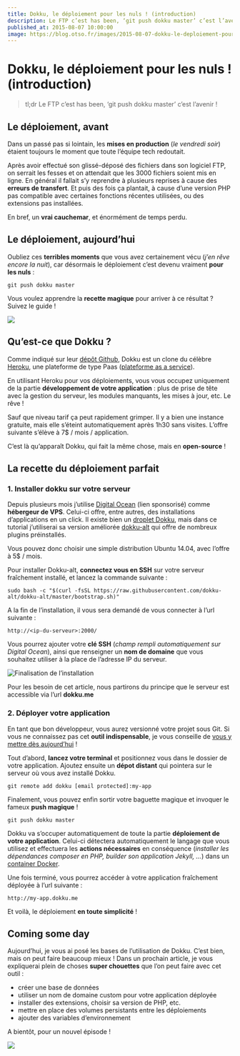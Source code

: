 ```yaml
---
title: Dokku, le déploiement pour les nuls ! (introduction)
description: Le FTP c’est has been, ‘git push dokku master’ c’est l’avenir !
published_at: 2015-08-07 10:00:00
image: https://blog.otso.fr/images/2015-08-07-dokku-le-deploiement-pour-les-nuls-introduction/bob-eponge-arc-en-ciel.gif
---
```


# Dokku, le déploiement pour les nuls ! (introduction)

> tl;dr Le FTP c’est has been, ‘git push dokku master’ c’est l’avenir !

## Le déploiement, avant

Dans un passé pas si lointain, les **mises en production** (_le vendredi soir_) étaient toujours le moment que toute l’équipe tech redoutait.

Après avoir effectué son glissé-déposé des fichiers dans son logiciel FTP, on serrait les fesses et on attendait que les 3000 fichiers soient mis en ligne. En général il fallait s’y reprendre à plusieurs reprises à cause des **erreurs de transfert**. Et puis des fois ça plantait, à cause d’une version PHP pas compatible avec certaines fonctions récentes utilisées, ou des extensions pas installées.

En bref, un **vrai cauchemar**, et énormément de temps perdu.

## Le déploiement, aujourd’hui

Oubliez ces **terribles moments** que vous avez certainement vécu (_j’en rêve encore la nuit_), car désormais le déploiement c’est devenu vraiment **pour les nuls** :

    git push dokku master

Vous voulez apprendre la **recette magique** pour arriver à ce résultat ? Suivez le guide !

![](images/2015-08-07-dokku-le-deploiement-pour-les-nuls-introduction/bob-eponge-arc-en-ciel.gif)

## Qu’est-ce que Dokku ?

Comme indiqué sur leur [dépôt Github](https://github.com/progrium/dokku), Dokku est un clone du célèbre [Heroku](https://www.heroku.com/), une plateforme de type Paas ([plateforme as a service](https://en.wikipedia.org/wiki/Platform_as_a_service)).

En utilisant Heroku pour vos déploiements, vous vous occupez uniquement de la partie **développement de votre application** : plus de prise de tête avec la gestion du serveur, les modules manquants, les mises à jour, etc. Le rêve !

Sauf que niveau tarif ça peut rapidement grimper. Il y a bien une instance gratuite, mais elle s’éteint automatiquement après 1h30 sans visites. L’offre suivante s’élève à 7\$ / mois / application.

C’est là qu’apparaît Dokku, qui fait la même chose, mais en **open-source** !

## La recette du déploiement parfait

### 1. Installer dokku sur votre serveur

Depuis plusieurs mois j’utilise [Digital Ocean](https://www.digitalocean.com/?refcode=8f4dbd7cf40b) (lien sponsorisé) comme **hébergeur de VPS**. Celui-ci offre, entre autres, des installations d’applications en un click. Il existe bien un [droplet Dokku](https://www.digitalocean.com/features/one-click-apps/dokku/), mais dans ce tutorial j’utiliserai sa version améliorée [dokku-alt](https://github.com/dokku-alt/dokku-alt) qui offre de nombreux plugins préinstallés.

Vous pouvez donc choisir une simple distribution Ubuntu 14.04, avec l’offre à 5\$ / mois.

Pour installer Dokku-alt, **connectez vous en SSH** sur votre serveur fraîchement installé, et lancez la commande suivante :

    sudo bash -c "$(curl -fsSL https://raw.githubusercontent.com/dokku-alt/dokku-alt/master/bootstrap.sh)"

A la fin de l’installation, il vous sera demandé de vous connecter à l’url suivante :

    http://<ip-du-serveur>:2000/

Vous pourrez ajouter votre **clé SSH** (_champ rempli automatiquement sur Digital Ocean_), ainsi que renseigner un **nom de domaine** que vous souhaitez utiliser à la place de l’adresse IP du serveur.

![Finalisation de l’installation](images/2015-08-07-dokku-le-deploiement-pour-les-nuls-introduction/dokku-setup.png)

Pour les besoin de cet article, nous partirons du principe que le serveur est accessible via l’url **dokku.me**

### 2. Déployer votre application

En tant que bon développeur, vous aurez versionné votre projet sous Git. Si vous ne connaissez pas cet **outil indispensable**, je vous conseille de [vous y mettre dès aujourd’hui](https://git-scm.com/documentation) !

Tout d’abord, **lancez votre terminal** et positionnez vous dans le dossier de votre application. Ajoutez ensuite un **dépot distant** qui pointera sur le serveur où vous avez installé Dokku.

    git remote add dokku [email protected]:my-app

Finalement, vous pouvez enfin sortir votre baguette magique et invoquer le fameux **push magique** !

    git push dokku master

Dokku va s’occuper automatiquement de toute la partie **déploiement de votre application**. Celui-ci détectera automatiquement le langage que vous utilisez et effectuera les **actions nécessaires** en conséquence (_installer les dépendances composer en PHP, builder son application Jekyll, …_) dans un [container Docker](https://www.docker.com/).

Une fois terminé, vous pourrez accéder à votre application fraîchement déployée à l’url suivante :

    http://my-app.dokku.me

Et voilà, le déploiement **en toute simplicité** !

## Coming some day

Aujourd’hui, je vous ai posé les bases de l’utilisation de Dokku. C’est bien, mais on peut faire beaucoup mieux ! Dans un prochain article, je vous expliquerai plein de choses **super chouettes** que l’on peut faire avec cet outil :

- créer une base de données
- utiliser un nom de domaine custom pour votre application déployée
- installer des extensions, choisir sa version de PHP, etc.
- mettre en place des volumes persistants entre les déploiements
- ajouter des variables d’environnement

A bientôt, pour un nouvel épisode !

![](images/2015-08-07-dokku-le-deploiement-pour-les-nuls-introduction/sheldon-content.gif)
